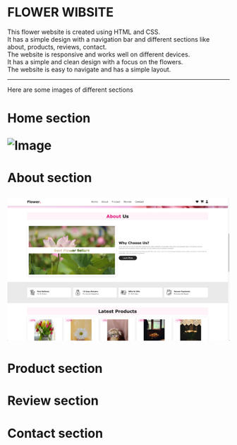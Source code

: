# FLOWER WIBSITE
This flower website is created using HTML and CSS.
<br>
It has a simple design with a navigation bar and different sections like about, products, reviews, contact.
<br>
The website is responsive and works well on different devices.
<br>
It has a simple and clean design with a focus on the flowers.
<br>
The website is easy to navigate and has a simple layout.
<br>
<hr>
Here are some images of different sections
<br>

<h1>Home section</h>

![Image](https://github.com/user-attachments/assets/51e52f77-ce4a-4555-931d-cbd279dd47af)

<h1>About section</h>

![Image](https://github.com/MuferrehFatima/flowerwebsite/blob/main/images/about.png?raw=true)



<h1>Product section</h>


<h1>Review section</h>


<h1>Contact section</h>
